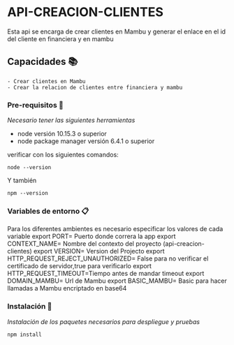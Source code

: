 # API-CREACION-CLIENTES
Esta api se encarga de crear clientes en Mambu y generar el enlace en el id del cliente en financiera y en mambu


## Capacidades :books:
    - Crear clientes en Mambu
    - Crear la relacion de clientes entre financiera y mambu

### Pre-requisitos :bookmark_tabs:

_Necesario tener las siguientes herramientas_

- node versi&oacute;n 10.15.3 o superior
- node package manager versi&oacute;n 6.4.1 o superior

verificar con los siguientes comandos:

```
node --version
```

Y tambi&eacute;n

```
npm --version
```


### Variables de entorno :clipboard:

Para los diferentes ambientes es necesario especificar los valores de cada variable
export PORT= Puerto donde correra la app
export CONTEXT_NAME= Nombre del contexto del proyecto (api-creacion-clientes)
export VERSION= Version del Projecto
export HTTP_REQUEST_REJECT_UNAUTHORIZED= False para no verificar el certificado de servidor,true para verificarlo
export HTTP_REQUEST_TIMEOUT=Tiempo antes de mandar timeout
export DOMAIN_MAMBU= Url de Mambu
export BASIC_MAMBU= Basic para hacer llamadas a Mambu encriptado en base64 


### Instalaci&oacute;n :wrench:

_Instalaci&oacute;n de los paquetes necesarios para despliegue y pruebas_

```
npm install
```
